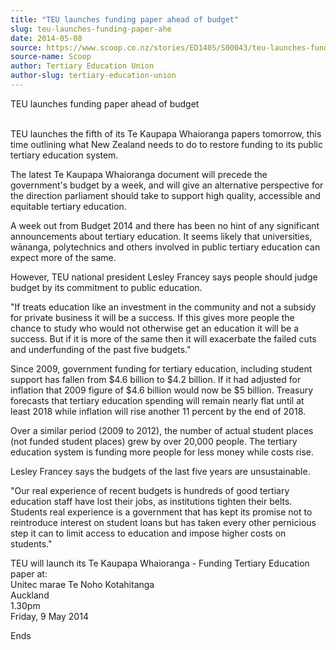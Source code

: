 ```yaml
---
title: "TEU launches funding paper ahead of budget"
slug: teu-launches-funding-paper-ahe
date: 2014-05-08
source: https://www.scoop.co.nz/stories/ED1405/S00043/teu-launches-funding-paper-ahe
source-name: Scoop
author: Tertiary Education Union
author-slug: tertiary-education-union
---
```


<p>TEU launches funding paper ahead of budget</p>

<p><br>TEU
launches the fifth of its Te Kaupapa Whaioranga papers
tomorrow, this time outlining what New Zealand needs to do
to restore funding to its public tertiary education
system.</p>

<p>The latest Te Kaupapa Whaioranga document will
precede the government's budget by a week, and will give an
alternative perspective for the direction parliament should
take to support high quality, accessible and equitable
tertiary education.</p>

<p>A week out from Budget 2014 and there
has been no hint of any significant announcements about
tertiary education. It seems likely that universities,
wānanga, polytechnics and others involved in public
tertiary education can expect more of the same.</p>

<p>However,
TEU national president Lesley Francey says people should
judge budget by its commitment to public education.</p>

<p>"If
treats education like an investment in the community and not
a subsidy for private business it will be a success. If this
gives more people the chance to study who would not
otherwise get an education it will be a success. But if it
is more of the same then it will exacerbate the failed cuts
and underfunding of the past five budgets."</p>

<p>Since 2009,
government funding for tertiary education, including student
support has fallen from $4.6 billion to $4.2 billion. If it
had adjusted for inflation that 2009 figure of $4.6 billion
would now be $5 billion. Treasury forecasts that tertiary
education spending will remain nearly flat until at least
2018 while inflation will rise another 11 percent by the end
of 2018.<p>

<p>Over a similar period (2009 to 2012), the number
of actual student places (not funded student places) grew by
over 20,000 people. The tertiary education system is funding
more people for less money while costs rise.</p>

<p>Lesley
Francey says the budgets of the last five years are
unsustainable.</p>

<p>"Our real experience of recent budgets is
hundreds of good tertiary education staff have lost their
jobs, as institutions tighten their belts. Students real
experience is a government that has kept its promise not to
reintroduce interest on student loans but has taken every
other pernicious step it can to limit access to education
and impose higher costs on students."</p>

<p>TEU will launch its
Te Kaupapa Whaioranga - Funding Tertiary Education paper
at:<br>Unitec marae Te Noho
Kotahitanga<br>Auckland<br>1.30pm<br>Friday, 9 May
2014</p>

<p>Ends<p>

